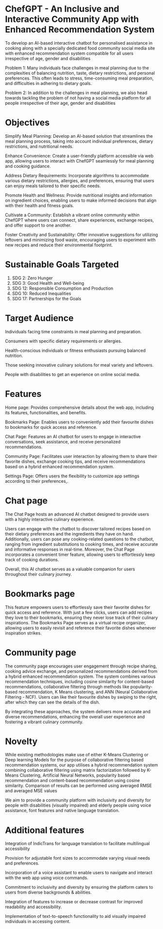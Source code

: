 # ChefGPT - An Inclusive and Interactive Community App with Enhanced Recommendation System
To develop an AI-based interactive chatbot for personalised assistance in cooking along with a specially dedicated food community social media site with enhanced recommendation system compatible for all users irrespective of age, gender and disabilities

Problem 1:
Many individuals face challenges in meal planning due to the complexities of balancing nutrition, taste, dietary restrictions, and personal preferences. This often leads to stress, time-consuming meal preparation, and difficulties in adhering to dietary goals.

Problem 2:
In addition to the challenges in meal planning, we also head towards tackling the problem of not having a social media platform for all people irrespective of their age, gender and disabilities


# Objectives

Simplify Meal Planning: Develop an AI-based solution that streamlines the meal planning process, taking into account individual preferences, dietary restrictions, and nutritional needs.

Enhance Convenience: Create a user-friendly platform accessible via web app, allowing users to interact with ChefGPT seamlessly for meal planning and cooking guidance.

Address Dietary Requirements: Incorporate algorithms to accommodate various dietary restrictions, allergies, and preferences, ensuring that users can enjoy meals tailored to their specific needs.

Promote Health and Wellness: Provide nutritional insights and information on ingredient choices, enabling users to make informed decisions that align with their health and fitness goals.

Cultivate a Community: Establish a vibrant online community within ChefGPT where users can connect, share experiences, exchange recipes, and offer support to one another.

Foster Creativity and Sustainability: Offer innovative suggestions for utilizing leftovers and minimizing food waste, encouraging users to experiment with new recipes and reduce their environmental footprint.


# Sustainable Goals Targeted
1. SDG 2: Zero Hunger
2. SDG 3: Good Health and Well-being
3. SDG 12: Responsible Consumption and Production
4. SDG 10: Reduced Inequalities
5. SDG 17: Partnerships for the Goals

   
# Target Audience
Individuals facing time constraints in meal planning and preparation.

Consumers with specific dietary requirements or allergies.

Health-conscious individuals or fitness enthusiasts pursuing balanced nutrition.

Those seeking innovative culinary solutions for meal variety and leftovers.

People with disabilities to get an experience on online social media.

# Features
Home page: Provides comprehensive details about the web app, including its features, functionalities, and benefits.

Bookmarks Page: Enables users to conveniently add their favourite dishes to bookmarks for quick access and reference.

Chat Page: Features an AI chatbot for users to engage in interactive conversations, seek assistance, and receive personalized recommendations.

Community Page: Facilitates user interaction by allowing them to share their favorite dishes, exchange cooking tips, and receive recommendations based on a hybrid enhanced recommendation system.

Settings Page: Offers users the flexibility to customize app settings according to their preferences,.

# Chat page
The Chat Page hosts an advanced AI chatbot designed to provide users with a highly interactive culinary experience.

Users can engage with the chatbot to discover tailored recipes based on their dietary preferences and the ingredients they have on hand.
Additionally, users can pose any cooking-related questions to the chatbot, ranging from ingredient substitutions to cooking times, and receive accurate and informative responses in real-time.
Moreover, the Chat Page incorporates a convenient timer feature, allowing users to effortlessly keep track of cooking durations. 

Overall, this AI chatbot serves as a valuable companion for users throughout their culinary journey.

# Bookmarks page
This feature empowers users to effortlessly save their favorite dishes for quick access and reference. 
With just a few clicks, users can add recipes they love to their bookmarks, ensuring they never lose track of their culinary inspirations. 
The Bookmarks Page serves as a virtual recipe organizer, allowing users to easily revisit and reference their favorite dishes whenever inspiration strikes.

# Community page
The community page encourages user engagement through recipe sharing, cooking advice exchange, and personalized recommendations derived from a hybrid enhanced recommendation system. 
The system combines various recommendation techniques, including cosine similarity for content-based recommendations, collaborative filtering through methods like popularity-based recommendation, K Means clustering, and ANN (Neural Collaborative Filtering - NCF). 
Users can like their favourite dishes by swiping to the right, after which they can see the details of the dish. 

By integrating these approaches, the system delivers more accurate and diverse recommendations, enhancing the overall user experience and fostering a vibrant culinary community.

# Novelty
While existing methodologies make use of either K-Means Clustering or Deep learning Models for the purpose of collaborative filtering based recommendation systems, our app utilises a hybrid recommendation system combining collaborative filtering using matrix factorization followed by K-Means Clustering, Artificial Neural Networks, popularity based recommendation and content-based recommendation using cosine similarity. Comparison of results can be performed using averaged RMSE and averaged MSE values

We aim to provide a community platform with inclusivity and diversity for people with disabilities (visually impaired) and elderly people using voice assistance, font features and native language translation.

# Additional features
Integration of IndicTrans for language translation to facilitate multilingual accessibility

Provision for adjustable font sizes to accommodate varying visual needs and preferences.

Incorporation of a voice assistant to enable users to navigate and interact with the web app using voice commands.

Commitment to inclusivity and diversity by ensuring the platform caters to users from diverse backgrounds & abilities.

Integration of features to increase or decrease contrast for improved readability and accessibility.

Implementation of text-to-speech functionality to aid visually impaired individuals in accessing content.
